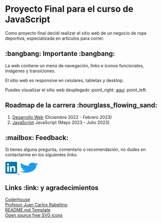 <h1>Proyecto Final para el curso de JavaScript</h1>
<p>Como proyecto final decidí realizar el sitio web de un negocio de ropa deportiva, especializada en artículos para correr.</p>

<h2>:bangbang: Importante :bangbang:</h2>
<p>La web contiene un menú de navegación, links e íconos funcionales, imágenes y transiciones.</p>
<p>El sitio web es responsive en celulares, tabletas y desktop.</p>
<p>Puedes visualizar el sitio web desplegado :point_right: <a href="https://0xluish.github.io/JavaScript/" target="_blank">aquí</a> :point_left:</p>

<h2>Roadmap de la carrera :hourglass_flowing_sand:</h2>
<!-- <p>A lo largo del año actualizaré los proyectos del curso Frontend (puedes ver más <a href="https://github.com/0xluish/Carrera-Fullstack">aquí</a>). Da click en cada módulo para ir directamente a su repositorio.</p> -->
<ol>
    <li><a href="https://github.com/0xluish/Desarrollo-Web">Desarrollo Web</a> (Diciembre 2022 - Febrero 2023)</li>
    <li><a href="https://github.com/0xluish/JavaScript">JavaScript</a> JavaScript (Mayo 2023 - Julio 2023)</li>
</ol>

<h2>:mailbox: Feedback:</h2>
<p>Si tienes alguna pregunta, comentario o recomendación, no dudes en contactarme en los siguientes links:</br></p>

<a href="https://www.linkedin.com/in/luishernandezsolis/"> 
    <img src="https://github.com/devicons/devicon/blob/master/icons/linkedin/linkedin-original.svg" target="_blank" title="LinkedIn" alt="LinkedIn" width="40" height="40">&nbsp;
</a>
<a href="https://twitter.com/0xluish">
    <img src="https://github.com/devicons/devicon/blob/master/icons/twitter/twitter-original.svg" target="_blank" title="Twitter" alt="Twitter" width="60" height="40"></br>
</a>

<h2>Links :link: y agradecimientos</h2>
<a href="https://www.coderhouse.com" target="_blank">Coderhouse</br></a>
<a href="https://www.linkedin.com/in/jcrabellino/" target="_blank">Profesor Juan Carlos Rabellino</br></a>
<a href="https://readme.so/editor" target="_blank">README.md Template</br></a>
<a href="https://tablericons.com/" target="_blank">Open source free SVG icons</a>